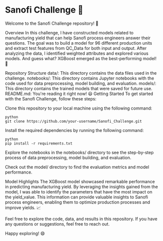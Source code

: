# Sanofi Challenge :rocket:
Welcome to the Sanofi Challenge repository! :wave:

Overview
In this challenge, I have constructed models related to manufacturing yield that can help Sanofi process engineers answer their questions. The goal was to build a model for 96 different production units and extract test features from QC_Data for both input and output. After analyzing the data, I identified weighted attributes and explored various models. And guess what? XGBoost emerged as the best-performing model! :tada:

Repository Structure
data/: This directory contains the data files used in the challenge.
notebooks/: This directory contains Jupyter notebooks with the code used for data preprocessing, model building, and evaluation.
models/: This directory contains the trained models that were saved for future use.
README.md: You're reading it right now! :smiley:
Getting Started
To get started with the Sanofi Challenge, follow these steps:

Clone this repository to your local machine using the following command:
```
python
git clone https://github.com/your-username/Sanofi_Challenge.git
```
Install the required dependencies by running the following command:
```
python
pip install -r requirements.txt
```
Explore the notebooks in the notebooks/ directory to see the step-by-step process of data preprocessing, model building, and evaluation.

Check out the model/ directory to find the evaluation metrics and model performance.

Model Highlights
The XGBoost model showcased remarkable performance in predicting manufacturing yield. By leveraging the insights gained from the model, I was able to identify the parameters that have the most impact on the yield_value. This information can provide valuable insights to Sanofi process engineers, enabling them to optimize production processes and improve yields. :chart_with_upwards_trend:

Feel free to explore the code, data, and results in this repository. If you have any questions or suggestions, feel free to reach out.

Happy exploring! :smile:
